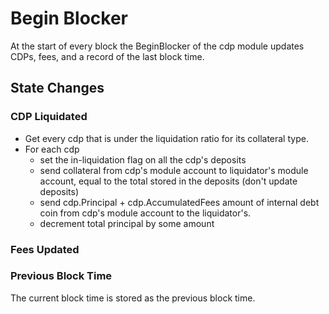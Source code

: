 # Begin Blocker

At the start of every block the BeginBlocker of the cdp module updates CDPs, fees, and a record of the last block time.

## State Changes

### CDP Liquidated

- Get every cdp that is under the liquidation ratio for its collateral type.
- For each cdp
  - set the in-liquidation flag on all the cdp's deposits
  - send collateral from cdp's module account to liquidator's module account, equal to the total stored in the deposits (don't update deposits)
  - send cdp.Principal + cdp.AccumulatedFees amount of internal debt coin from cdp's module account to the liquidator's.
  - decrement total principal by some amount <!-- TODO fees -->

### Fees Updated

<!-- TODO -->

### Previous Block Time

The current block time is stored as the previous block time.
<!-- TODO should PreviousBlockTime not be the previous BlockTime? -->
